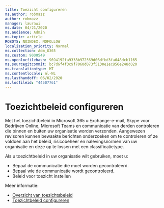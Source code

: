 ```yaml
---
title: Toezicht configureren
ms.author: robmazz
author: robmazz
manager: laurawi
ms.date: 04/21/2020
ms.audience: Admin
ms.topic: article
ROBOTS: NOINDEX, NOFOLLOW
localization_priority: Normal
ms.collection: Adm_O365
ms.custom: 9000549
ms.openlocfilehash: 9694192fa9338b972369d06dfbd3fa648dcb1165
ms.sourcegitcommit: bc7d6f4f3c9f7060d073f5130e1ec856e248d020
ms.translationtype: MT
ms.contentlocale: nl-NL
ms.lasthandoff: 06/02/2020
ms.locfileid: "44507761"
---
```

# <a name="configure-supervision-policies"></a>Toezichtbeleid configureren

Met het toezichtbeleid in Microsoft 365 u Exchange-e-mail, Skype voor Bedrijven Online, Microsoft Teams en communicatie van derden controleren die binnen en buiten uw organisatie worden verzonden. Aangewezen revisoren kunnen bewaakte berichten onderzoeken om te controleren of ze voldoen aan het beleid, risicobeheer en nalevingsnormen van uw organisatie en deze op te lossen met een classificatietype.

Als u toezichtbeleid in uw organisatie wilt gebruiken, moet u:

- Bepaal de communicatie die moet worden gecontroleerd.
- Bepaal wie de communicatie wordt gecontroleerd.
- Beleid voor toezicht instellen

Meer informatie:

- [Overzicht van toezichtsbeleid](https://docs.microsoft.com/microsoft-365/compliance/supervision-policies)
- [Toezichtbeleid configureren](https://docs.microsoft.com/microsoft-365/compliance/configure-supervision-policies)
